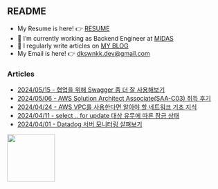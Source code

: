 
## README

- My Resume is here! 👉 [RESUME](https://www.linkedin.com/in/dkswnkk/)
- 🌱 I’m currently working as Backend Engineer at [MIDAS](https://www.midasit.com/)
- 📝 I regularly write articles on [MY BLOG](https://dkswnkk.tistory.com/)
- My Email is here! 👉  dkswnkk.dev@gmail.com

### Articles

- [2024/05/15 - 협업을 위해 Swagger 좀 더 잘 사용해보기](https://dkswnkk.tistory.com/752) <br/>
- [2024/05/06 - AWS Solution Architect Associate(SAA-C03) 취득 후기](https://dkswnkk.tistory.com/751) <br/>
- [2024/04/24 - AWS VPC를 사용한다면 알아야 할 네트워크 기초 지식 ](https://dkswnkk.tistory.com/750) <br/>
- [2024/04/11 - select .. for update 대상 유무에 따른 잠금 상태](https://dkswnkk.tistory.com/749) <br/>
- [2024/04/01 - Datadog 서버 모니터링 살펴보기](https://dkswnkk.tistory.com/748) <br/>

<a href="https://www.credly.com/badges/b40e6910-7eda-42bd-a804-edd8f6709abd/public_url"><img src="https://images.credly.com/images/0e284c3f-5164-4b21-8660-0d84737941bc/image.png" width="110"/></a>
